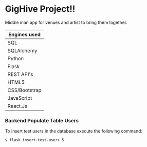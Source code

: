 # GigHive Project!!

Middle man app for venues and artist to bring them together.

| Engines used  |
| ------------- |
| SQL           |
| SQLAlchemy    |
| Python        |
| Flask         |
| REST API's    |
| HTML5         |
| CSS/Bootstrap |
| JavaScript    |
| React.Js      |

### Backend Populate Table Users

To insert test users in the database execute the following command:

```sh
$ flask insert-test-users 5
```
